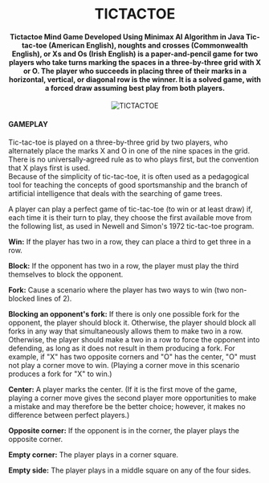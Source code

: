 <h1 align="center">TICTACTOE</h1>
<h4 align="center">Tictactoe Mind Game Developed Using Minimax AI Algorithm in Java
Tic-tac-toe (American English), noughts and crosses (Commonwealth English), or Xs and Os (Irish English) is a paper-and-pencil game for two players who take turns marking the spaces in a three-by-three grid with X or O. The player who succeeds in placing three of their marks in a horizontal, vertical, or diagonal row is the winner. It is a solved game, with a forced draw assuming best play from both players.</h4>

<p align="center"><img src="https://user-images.githubusercontent.com/91747813/138558429-edca5044-c679-4ddd-8637-c496ef46fc2b.png" alt="TICTACTOE"/></p>


<h4 align="left">GAMEPLAY</h4>
Tic-tac-toe is played on a three-by-three grid by two players, who alternately place the marks X and O in one of the nine spaces in the grid.<br>
There is no universally-agreed rule as to who plays first, but the convention that X plays first is used.<br>
Because of the simplicity of tic-tac-toe, it is often used as a pedagogical tool for teaching the concepts of good sportsmanship and the branch of artificial intelligence that deals with the searching of game trees.<br>

A player can play a perfect game of tic-tac-toe (to win or at least draw) if, each time it is their turn to play, they choose the first available move from the following list, as used in Newell and Simon's 1972 tic-tac-toe program.<br>

<b>Win:</b> If the player has two in a row, they can place a third to get three in a row.<br>

<b>Block:</b> If the opponent has two in a row, the player must play the third themselves to block the opponent.<br>

<b>Fork:</b> Cause a scenario where the player has two ways to win (two non-blocked lines of 2).<br>

<b>Blocking an opponent's fork:</b> If there is only one possible fork for the opponent, the player should block it. Otherwise, the player should block all forks in any way that simultaneously allows them to make two in a row. Otherwise, the player should make a two in a row to force the opponent into defending, as long as it does not result in them producing a fork. For example, if "X" has two opposite corners and "O" has the center, "O" must not play a corner move to win. (Playing a corner move in this scenario produces a fork for "X" to win.)<br>

<b>Center:</b> A player marks the center. (If it is the first move of the game, playing a corner move gives the second player more opportunities to make a mistake and may therefore be the better choice; however, it makes no difference between perfect players.)<br>

<b>Opposite corner:</b> If the opponent is in the corner, the player plays the opposite corner.<br>

<b>Empty corner:</b> The player plays in a corner square.<br>

<b>Empty side:</b> The player plays in a middle square on any of the four sides.<br>

